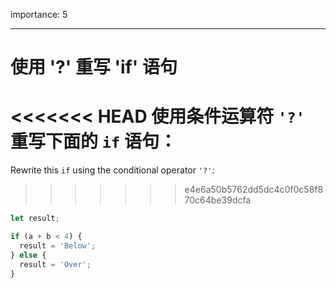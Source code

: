 importance: 5

---

# 使用 '?' 重写 'if' 语句

<<<<<<< HEAD
使用条件运算符 `'?'` 重写下面的 `if` 语句：
=======
Rewrite this `if` using the conditional operator `'?'`:
>>>>>>> e4e6a50b5762dd5dc4c0f0c58f870c64be39dcfa

```js
let result;

if (a + b < 4) {
  result = 'Below';
} else {
  result = 'Over';
}
```
